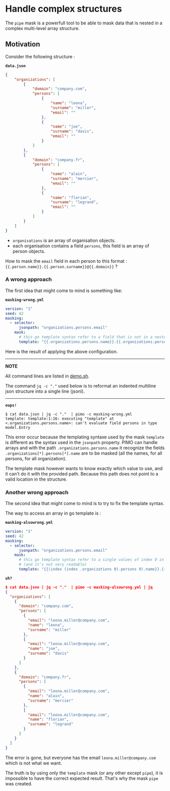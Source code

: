 # Handle complex structures

The `pipe` mask is a powerfull tool to be able to mask data that is nested in a complex multi-level array structure.

## Motivation

Consider the following structure :

**`data.json`**
```json
{
    "organizations": [
        {
            "domain": "company.com",
            "persons": [
                {
                    "name": "leona",
                    "surname": "miller",
                    "email": ""
                },
                {
                    "name": "joe",
                    "surname": "davis",
                    "email": ""
                }
            ]
        },
        {
            "domain": "company.fr",
            "persons": [
                {
                    "name": "alain",
                    "surname": "mercier",
                    "email": ""
                },
                {
                    "name": "florian",
                    "surname": "legrand",
                    "email": ""
                }
            ]
        }
    ]
}
```

- `organisations` is an array of organisation objects. 
- each organisation contains a field `persons`, this field is an array of person objects.

How to mask the `email` field in each person to this format : `{{.person.name}}.{{.person.surname}}@{{.domain}}` ?

### A wrong approach

The first idea that might come to mind is something like: 

**`masking-wrong.yml`**
```yaml
version: "1"
seed: 42
masking:
  - selector:
      jsonpath: "organizations.persons.email"
    mask:
      # this go template syntax refer to a field that is not in a nested array
      template: "{{.organizations.persons.name}}.{{.organizations.persons.surname}}@{{.organizations.domain}}"
```

Here is the result of applying the above configuration.

---
**NOTE**

All command lines are listed in [demo.sh](demo.sh).

The command `jq -c "."` used below is to reformat an indented multiline json structure into a single line (jsonl).

---

**`oups!`**
```console
$ cat data.json | jq -c "."  | pimo -c masking-wrong.yml
template: template:1:16: executing "template" at <.organizations.persons.name>: can't evaluate field persons in type model.Entry
```

This error occur because the templating syntaxe used by the mask `template` is different as the syntax used in the `jsonpath` property. PIMO can handle arrays and with the path `.organizations.persons.name` it recognize the fields `.organizations[*].persons[*].name` are to be masked (all the names, for all persons, for all organization).

The template mask however wants to know exactly which value to use, and it can't do it with the provided path. Because this path does not point to a valid location in the structure.

### Another wrong approach

The second idea that might come to mind is to try to fix the template syntax.

The way to access an array in go template is :

**`masking-alsowrong.yml`**
```yaml
version: "1"
seed: 42
masking:
  - selector:
      jsonpath: "organizations.persons.email"
    mask:
      # this go template syntax refer to a single values of index 0 in each array
      # (and it's not very readable)
      template: "{{(index (index .organizations 0).persons 0).name}}.{{(index (index .organizations 0).persons 0).surname}}@{{(index .organizations 0).domain}}"
```

**`uh?`**
```json
$ cat data.json | jq -c "."  | pimo -c masking-alsowrong.yml | jq
{
  "organizations": [
    {
      "domain": "company.com",
      "persons": [
        {
          "email": "leona.miller@company.com",
          "name": "leona",
          "surname": "miller"
        },
        {
          "email": "leona.miller@company.com",
          "name": "joe",
          "surname": "davis"
        }
      ]
    },
    {
      "domain": "company.fr",
      "persons": [
        {
          "email": "leona.miller@company.com",
          "name": "alain",
          "surname": "mercier"
        },
        {
          "email": "leona.miller@company.com",
          "name": "florian",
          "surname": "legrand"
        }
      ]
    }
  ]
}
```

The error is gone, but everyone has the email `leona.miller@company.com` which is not what we want.

The truth is by using only the `template` mask (or any other except `pipe`), it is impossible to have the correct expected result. That's why the mask `pipe` was created.
